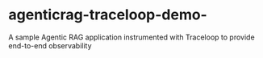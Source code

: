 # agenticrag-traceloop-demo-
A sample Agentic RAG application instrumented with Traceloop to provide end-to-end observability
